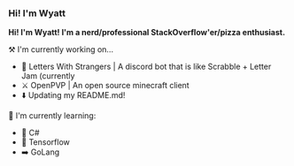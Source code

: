 ### Hi! I'm Wyatt
**Hi! I'm Wyatt! I'm a nerd/professional StackOverflow'er/pizza enthusiast.**

⚒️  I'm currently working on...
- 🔡  Letters With Strangers | A discord bot that is like Scrabble + Letter Jam (currently
- ⚔️  OpenPVP | An open source minecraft client
- ⬇️  Updating my README.md!

🌱  I'm currently learning:
- 🎵 C#
- 🧠 Tensorflow
- ➡️ GoLang

<!--
**Wyatt-Stanke/Wyatt-Stanke** is a ✨ _special_ ✨ repository because its `README.md` (this file) appears on your GitHub profile.

Here are some ideas to get you started:

- 🔭 I’m currently working on ...
- 🌱 I’m currently learning ...
- 👯 I’m looking to collaborate on ...
- 🤔 I’m looking for help with ...
- 💬 Ask me about ...
- 📫 How to reach me: ...
- 😄 Pronouns: ...
- ⚡ Fun fact: ...
-->
